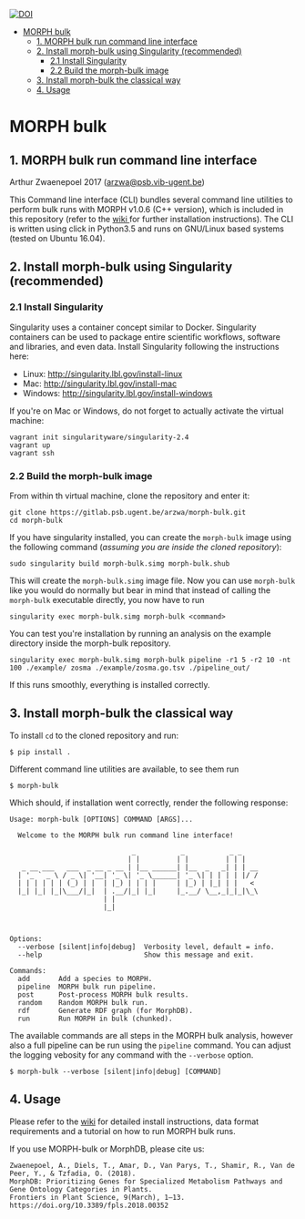 [![DOI](https://zenodo.org/badge/DOI/10.5281/zenodo.1181740.svg)](https://doi.org/10.5281/zenodo.1181740)

<!-- TOC depthFrom:1 depthTo:6 withLinks:1 updateOnSave:1 orderedList:0 -->

- [MORPH bulk](#morph-bulk)
	- [1. MORPH bulk run command line interface](#1-morph-bulk-run-command-line-interface)
	- [2. Install morph-bulk using Singularity (recommended)](#2-install-morph-bulk-using-singularity-recommended)
		- [2.1 Install Singularity](#21-install-singularity)
		- [2.2 Build the morph-bulk image](#22-build-the-morph-bulk-image)
	- [3. Install morph-bulk the classical way](#3-install-morph-bulk-the-classical-way)
	- [4. Usage](#4-usage)

<!-- /TOC -->
# MORPH bulk

## 1. MORPH bulk run command line interface
Arthur Zwaenepoel 2017 (arzwa@psb.vib-ugent.be)

This Command line interface (CLI) bundles several command line utilities to
perform bulk runs with MORPH v1.0.6 (C++ version), which is included in this
repository (refer to the <a href='https://gitlab.psb.ugent.be/arzwa/morph-bulk/wikis/home'>wiki
</a> for further installation instructions). The CLI is written using click in
Python3.5 and runs on GNU/Linux based systems (tested on Ubuntu 16.04).

## 2. Install morph-bulk using Singularity (recommended)

### 2.1 Install Singularity
Singularity uses a container concept similar to Docker. Singularity
containers can be used to package entire scientific workflows, software
and libraries, and even data. Install Singularity following the
instructions here:

- Linux: http://singularity.lbl.gov/install-linux
- Mac: http://singularity.lbl.gov/install-mac
- Windows: http://singularity.lbl.gov/install-windows

If you're on Mac or Windows, do not forget to actually activate the virtual machine:

```
vagrant init singularityware/singularity-2.4
vagrant up
vagrant ssh
```

### 2.2 Build the morph-bulk image

From within th virtual machine, clone the repository and enter it:

    git clone https://gitlab.psb.ugent.be/arzwa/morph-bulk.git
    cd morph-bulk

If you have singularity installed, you can create the `morph-bulk` image
using the following command (*assuming you are inside the cloned repository*):

    sudo singularity build morph-bulk.simg morph-bulk.shub

This will create the `morph-bulk.simg` image file. Now you can use
`morph-bulk` like you would do normally but bear in mind that instead of
calling the `morph-bulk` executable directly, you now have to run

    singularity exec morph-bulk.simg morph-bulk <command>

You can test you're installation by running an analysis on the example
directory inside the morph-bulk repository.

    singularity exec morph-bulk.simg morph-bulk pipeline -r1 5 -r2 10 -nt 100 ./example/ zosma ./example/zosma.go.tsv ./pipeline_out/

If this runs smoothly, everything is installed correctly.

## 3. Install morph-bulk the classical way

To install `cd` to the cloned repository and run:

    $ pip install .

Different command line utilities are available, to see them run

    $ morph-bulk

Which should, if installation went correctly, render the following
response:

    Usage: morph-bulk [OPTIONS] COMMAND [ARGS]...

      Welcome to the MORPH bulk run command line interface!

                                  _           _           _ _
                                 | |         | |         | | |
       _ __ ___   ___  _ __ _ __ | |__ ______| |__  _   _| | | __
      | '_ ` _ \ / _ \| '__| '_ \| '_ \______| '_ \| | | | | |/ /
      | | | | | | (_) | |  | |_) | | | |     | |_) | |_| | |   <
      |_| |_| |_|\___/|_|  | .__/|_| |_|     |_.__/ \__,_|_|_|\_\
                           | |
                           |_|



    Options:
      --verbose [silent|info|debug]  Verbosity level, default = info.
      --help                         Show this message and exit.

    Commands:
      add       Add a species to MORPH.
      pipeline  MORPH bulk run pipeline.
      post      Post-process MORPH bulk results.
      random    Random MORPH bulk run.
      rdf       Generate RDF graph (for MorphDB).
      run       Run MORPH in bulk (chunked).


The available commands are all steps in the MORPH bulk analysis, however
also a full pipeline can be run using the ``pipeline`` command.
You can adjust the logging vebosity for any command with the `--verbose`
option.

    $ morph-bulk --verbose [silent|info|debug] [COMMAND]

## 4. Usage
Please refer to the <a href='https://github.com/arzwa/morph-bulk/wiki'>wiki</a>
for detailed install instructions, data format requirements and a tutorial
on how to run MORPH bulk runs.

If you use MORPH-bulk or MorphDB, please cite us: 

```
Zwaenepoel, A., Diels, T., Amar, D., Van Parys, T., Shamir, R., Van de Peer, Y., & Tzfadia, O. (2018). 
MorphDB: Prioritizing Genes for Specialized Metabolism Pathways and Gene Ontology Categories in Plants. 
Frontiers in Plant Science, 9(March), 1–13. https://doi.org/10.3389/fpls.2018.00352
```


